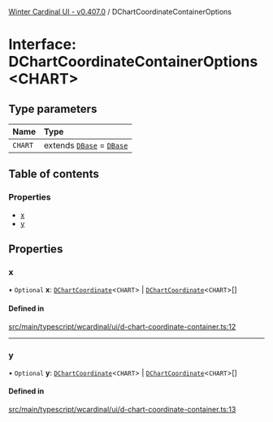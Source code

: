 [Winter Cardinal UI - v0.407.0](../index.md) / DChartCoordinateContainerOptions

# Interface: DChartCoordinateContainerOptions\<CHART\>

## Type parameters

| Name | Type |
| :------ | :------ |
| `CHART` | extends [`DBase`](../classes/DBase.md) = [`DBase`](../classes/DBase.md) |

## Table of contents

### Properties

- [x](DChartCoordinateContainerOptions.md#x)
- [y](DChartCoordinateContainerOptions.md#y)

## Properties

### x

• `Optional` **x**: [`DChartCoordinate`](DChartCoordinate.md)\<`CHART`\> \| [`DChartCoordinate`](DChartCoordinate.md)\<`CHART`\>[]

#### Defined in

[src/main/typescript/wcardinal/ui/d-chart-coordinate-container.ts:12](https://github.com/winter-cardinal/winter-cardinal-ui/blob/v0.407.0/src/main/typescript/wcardinal/ui/d-chart-coordinate-container.ts#L12)

___

### y

• `Optional` **y**: [`DChartCoordinate`](DChartCoordinate.md)\<`CHART`\> \| [`DChartCoordinate`](DChartCoordinate.md)\<`CHART`\>[]

#### Defined in

[src/main/typescript/wcardinal/ui/d-chart-coordinate-container.ts:13](https://github.com/winter-cardinal/winter-cardinal-ui/blob/v0.407.0/src/main/typescript/wcardinal/ui/d-chart-coordinate-container.ts#L13)

